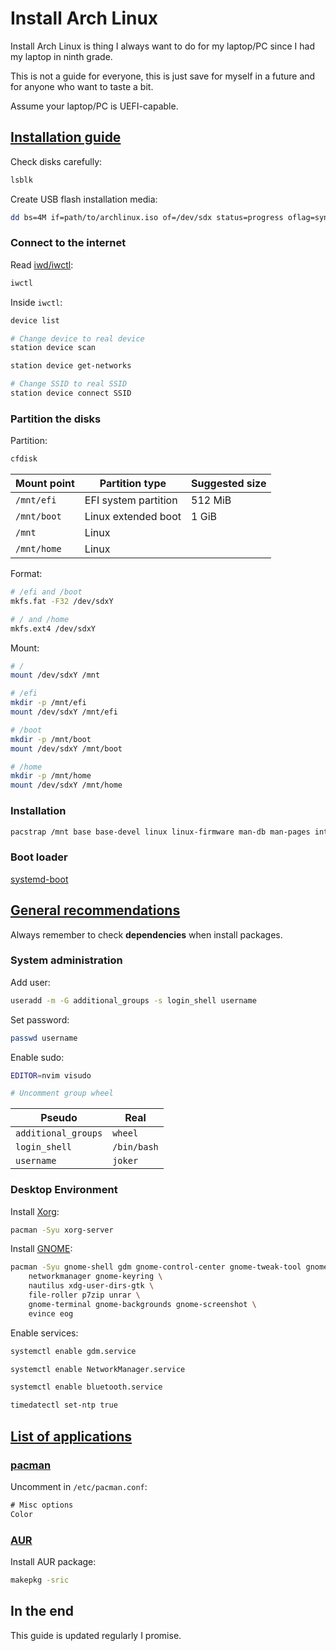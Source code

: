 # Install Arch Linux

Install Arch Linux is thing I always want to do for my laptop/PC since I had my laptop in ninth grade.

This is not a guide for everyone, this is just save for myself in a future and for anyone who want to taste a bit.

Assume your laptop/PC is UEFI-capable.

## [Installation guide](https://wiki.archlinux.org/index.php/Installation_guide)

Check disks carefully:

```sh
lsblk
```

Create USB flash installation media:

```sh
dd bs=4M if=path/to/archlinux.iso of=/dev/sdx status=progress oflag=sync
```

### Connect to the internet

Read [iwd/iwctl](https://wiki.archlinux.org/index.php/Iwd#iwctl):

```sh
iwctl
```

Inside `iwctl`:

```sh
device list

# Change device to real device
station device scan

station device get-networks

# Change SSID to real SSID
station device connect SSID
```

### Partition the disks

Partition:

```sh
cfdisk
```

| Mount point | Partition type       | Suggested size |
| ----------- | -------------------- | -------------- |
| `/mnt/efi`  | EFI system partition | 512 MiB        |
| `/mnt/boot` | Linux extended boot  | 1 GiB          |
| `/mnt`      | Linux                |                |
| `/mnt/home` | Linux                |                |

Format:

```sh
# /efi and /boot
mkfs.fat -F32 /dev/sdxY

# / and /home
mkfs.ext4 /dev/sdxY
```

Mount:

```sh
# /
mount /dev/sdxY /mnt

# /efi
mkdir -p /mnt/efi
mount /dev/sdxY /mnt/efi

# /boot
mkdir -p /mnt/boot
mount /dev/sdxY /mnt/boot

# /home
mkdir -p /mnt/home
mount /dev/sdxY /mnt/home
```

### Installation

```sh
pacstrap /mnt base base-devel linux linux-firmware man-db man-pages intel-ucode neovim
```

### Boot loader

[systemd-boot](Applications/System/systemd-boot.md)

## [General recommendations](https://wiki.archlinux.org/index.php/General_recommendations)

Always remember to check **dependencies** when install packages.

### System administration

Add user:

```sh
useradd -m -G additional_groups -s login_shell username
```

Set password:

```sh
passwd username
```

Enable sudo:

```sh
EDITOR=nvim visudo

# Uncomment group wheel
```

| Pseudo              | Real        |
| ------------------- | ----------- |
| `additional_groups` | `wheel`     |
| `login_shell`       | `/bin/bash` |
| `username`          | `joker`     |

### Desktop Environment

Install [Xorg](https://wiki.archlinux.org/index.php/Xorg):

```sh
pacman -Syu xorg-server
```

Install [GNOME](https://wiki.archlinux.org/index.php/GNOME):

```sh
pacman -Syu gnome-shell gdm gnome-control-center gnome-tweak-tool gnome-shell-extensions \
    networkmanager gnome-keyring \
    nautilus xdg-user-dirs-gtk \
    file-roller p7zip unrar \
    gnome-terminal gnome-backgrounds gnome-screenshot \
    evince eog
```

Enable services:

```sh
systemctl enable gdm.service

systemctl enable NetworkManager.service

systemctl enable bluetooth.service

timedatectl set-ntp true
```

## [List of applications](https://wiki.archlinux.org/index.php/List_of_applications)

### [pacman](https://wiki.archlinux.org/index.php/pacman)

Uncomment in `/etc/pacman.conf`:

```txt
# Misc options
Color
```

### [AUR](https://wiki.archlinux.org/index.php/Arch_User_Repository)

Install AUR package:

```sh
makepkg -sric
```

## In the end

This guide is updated regularly I promise.
